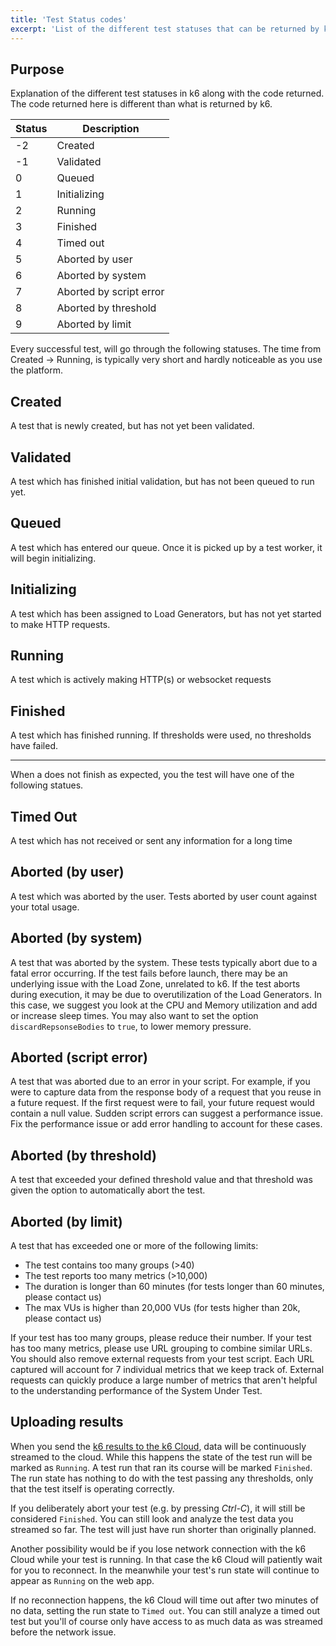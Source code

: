 ```yaml
---
title: 'Test Status codes'
excerpt: 'List of the different test statuses that can be returned by k6 cloud service, with reasons and fixes for dealing with such a status.'
---
```


## Purpose

Explanation of the different test statuses in k6 along with the code returned. The code returned here is different than what is returned by k6.

| Status | Description             |
| ------ | ----------------------- |
| -2     | Created                 |
| -1     | Validated               |
| 0      | Queued                  |
| 1      | Initializing            |
| 2      | Running                 |
| 3      | Finished                |
| 4      | Timed out               |
| 5      | Aborted by user         |
| 6      | Aborted by system       |
| 7      | Aborted by script error |
| 8      | Aborted by threshold    |
| 9      | Aborted by limit        |

Every successful test, will go through the following statuses. The time from Created -> Running, is typically very short and hardly noticeable as you use the platform.

## Created

A test that is newly created, but has not yet been validated.

## Validated

A test which has finished initial validation, but has not been queued to run yet.

## Queued

A test which has entered our queue. Once it is picked up by a test worker, it will begin initializing.

## Initializing

A test which has been assigned to Load Generators, but has not yet started to make HTTP requests.

## Running

A test which is actively making HTTP(s) or websocket requests

## Finished

A test which has finished running. If thresholds were used, no thresholds have failed.

---

When a does not finish as expected, you the test will have one of the following statues.

## Timed Out

A test which has not received or sent any information for a long time

## Aborted (by user)

A test which was aborted by the user. Tests aborted by user count against your total usage.

## Aborted (by system)

A test that was aborted by the system. These tests typically abort due to a fatal error occurring. If the test fails before launch, there may be an underlying issue with the Load Zone, unrelated to k6. If the test aborts during execution, it may be due to overutilization of the Load Generators. In this case, we suggest you look at the CPU and Memory utilization and add or increase sleep times. You may also want to set the option `discardRepsonseBodies` to `true`, to lower memory pressure.

## Aborted (script error)

A test that was aborted due to an error in your script. For example, if you were to capture data from the response body of a request that you reuse in a future request. If the first request were to fail, your future request would contain a null value. Sudden script errors can suggest a performance issue. Fix the performance issue or add error handling to account for these cases.

## Aborted (by threshold)

A test that exceeded your defined threshold value and that threshold was given the option to automatically abort the test.

## Aborted (by limit)

A test that has exceeded one or more of the following limits:

- The test contains too many groups (>40)
- The test reports too many metrics (>10,000)
- The duration is longer than 60 minutes (for tests longer than 60 minutes, please contact us)
- The max VUs is higher than 20,000 VUs (for tests higher than 20k, please contact us)

If your test has too many groups, please reduce their number. If your test has too many metrics, please use URL grouping to combine similar URLs. You should also remove external requests from your test script. Each URL captured will account for 7 individual metrics that we keep track of. External requests can quickly produce a large number of metrics that aren't helpful to the understanding performance of the System Under Test.

## Uploading results

When you send the [k6 results to the k6 Cloud](/results-visualization/cloud), data will be continuously streamed to the cloud. While this happens the state of the test run will be marked as `Running`. A test run that ran its course will be marked `Finished`. The run state has nothing to do with the test passing any thresholds, only that the test itself is operating correctly.

If you deliberately abort your test (e.g. by pressing _Ctrl-C_), it will still be considered `Finished`. You can still look and analyze the test data you streamed so far. The test will just have run shorter than originally planned.

Another possibility would be if you lose network connection with the k6 Cloud while your test is running. In that case the k6 Cloud will patiently wait for you to reconnect. In the meanwhile your test's run state will continue to appear as `Running` on the web app.

If no reconnection happens, the k6 Cloud will time out after two minutes of no data, setting the run state to `Timed out`. You can still analyze a timed out test but you'll of course only have access to as much data as was streamed before the network issue.
